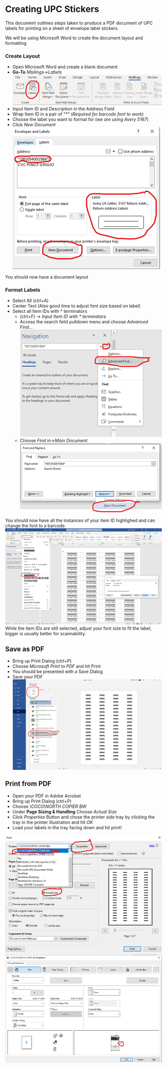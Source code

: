 # Creating UPC Stickers
This document outlines steps taken to produce a PDF document of UPC labels for printing on a sheet of envelope label stickers.

We will be using Microsoft Word to create the document layout and formatting
### Create Layout
- Open Microsoft Word and create a blank document
- **Go-To** *Mailings*->*Labels*  
         ![Mailing and Labels location](images/UPCLabels/1.png?raw=true)
- Input Item ID and Description in the Address Field
- Wrap Item ID in a pair of "*" (*Required for barcode font to work*)
- Choose the label you want to format for (*we are using Avery 5167*)
- Click *New Document*  
            ![Mailing and Labels location](images/UPCLabels/2.png?raw=true)  

You should now have a document layout
              
### Format Labels
- Select All (ctrl+A)
- Center Text (Also good time to adjust font size based on label)
- Select all Item IDs with * terminators
  - (ctrl+F) -> *Input Item ID with * terminators*   
  - Access the search feild pulldown menu and choose *Advanced Find...*  
        ![Mailing and Labels location](images/UPCLabels/3.png?raw=true)  
  - Choose *Find in*->*Main Document*  
        ![Mailing and Labels location](images/UPCLabels/4.png?raw=true)  
   
 
You should now have all the instances of your item ID highlighed and can change the font to a barcode  
![Mailing and Labels location](images/UPCLabels/5.png?raw=true)  
While the item IDs are still selected, adjust your font size to fit the label, bigger is usually better for scannability.

## Save as PDF
- Bring up Print Dialog (ctrl+P)
- Choose *Microsoft Print to PDF* and hit Print
- You should be presented with a Save Dialog
- Save your PDF  
![Mailing and Labels location](images/UPCLabels/6.png?raw=true)  
       
## Print from PDF
- Open your PDF in Adobe Acrobat
- Bring up Print Dialog (ctrl+P)
- Choose *\\COCO\NORTH COPIER BW*
- Under **Page Sizing & Handling** Choose *Actual Size*
- Click *Properties* Button and chose the printer side tray by clicking the tray in the printer illustration and hit *OK*
- Load your labels in the tray facing down and hit print!  

![Mailing and Labels location](images/UPCLabels/7.png?raw=true)
![Mailing and Labels location](images/UPCLabels/8.png?raw=true)
